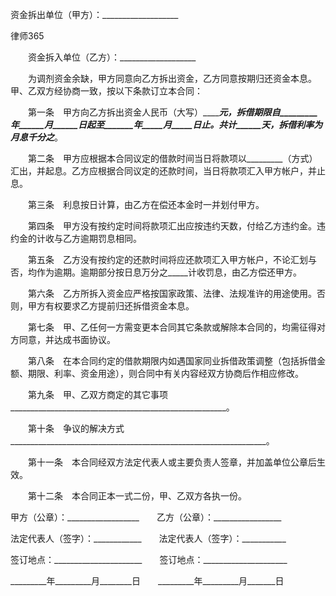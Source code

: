 
 


资金拆出单位（甲方）：___________________




 
律师365






　　资金拆入单位（乙方）：___________________




　　为调剂资金余缺，甲方同意向乙方拆出资金，乙方同意按期归还资金本息。甲、乙双方经协商一致，按以下条款订立本合同：


　　第一条　甲方向乙方拆出资金人民币（大写）_________元，拆借期限自_________年______月______日起至_______年_____月_____日止。共计______天，拆借利率为月息千分之_____。


　　第二条　甲方应根据本合同议定的借款时间当日将款项以_________（方式）汇出，并起息。乙方应根据合同议定的还款时间，当日将款项汇入甲方帐户，并止息。


　　第三条　利息按日计算，由乙方在偿还本金时一并划付甲方。


　　第四条　甲方没有按约定时间将款项汇出应按违约天数，付给乙方违约金。违约金的计收与乙方逾期罚息相同。


　　第五条　乙方没有按约定的还款时间将应还款项汇入甲方帐户，不论汇划与否，均作为逾期。逾期部分按日息万分之_____计收罚息，由乙方偿还甲方。


　　第六条　乙方所拆入资金应严格按国家政策、法律、法规准许的用途使用。否则，甲方有权要求乙方提前归还拆借资金本息。


　　第七条　甲、乙任何一方需变更本合同其它条款或解除本合同的，均需征得对方同意，并达成书面协议。


　　第八条　在本合同约定的借款期限内如遇国家同业拆借政策调整（包括拆借金额、期限、利率、资金用途），则合同中有关内容经双方协商后作相应修改。


　　第九条　甲、乙双方商定的其它事项______________________________________________________。


　　第十条　争议的解决方式________________________________________________________________。


　　第十一条　本合同经双方法定代表人或主要负责人签章，并加盖单位公章后生效。


　　第十二条　本合同正本一式二份，甲、乙双方各执一份。


 



 甲方（公章）：__________________　　乙方（公章）：_________________
 
法定代表人（签字）：____________　　法定代表人（签字）：___________
 
签订地点：______________________　　签订地点：_____________________
 
_________年_________月________日　　_________年_________月_______日
 

 
 

 
 
 
  
 
  
 
   


   
 

   


   


   
 
 
  
 
 
 

